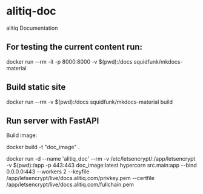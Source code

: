 # alitiq-doc
alitiq Documentation


## For testing the current content run: 

docker run --rm -it -p 8000:8000 -v $(pwd):/docs squidfunk/mkdocs-material

## Build static site

docker run --rm -v $(pwd):/docs squidfunk/mkdocs-material build


## Run server with FastAPI

Build image: 

docker build -t "doc_image" .

docker run -d --name 'alitiq_doc' --rm -v /etc/letsencrypt/:/app/letsencrypt -v $(pwd):/app -p 443:443 doc_image:latest hypercorn src.main:app --bind 0.0.0.0:443 --workers 2 --keyfile /app/letsencrypt/live/docs.alitiq.com/privkey.pem  --certfile /app/letsencrypt/live/docs.alitiq.com/fullchain.pem
